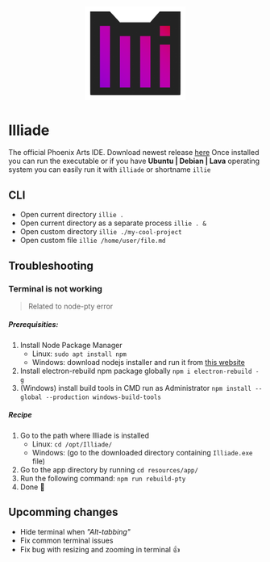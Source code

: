 <div align="center">
    <img src="https://raw.githubusercontent.com/Ph0enixKM/Illiade/master/logo/logo.png" width="200">
</div>

# Illiade
The official Phoenix Arts IDE.
Download newest release [here](https://github.com/Ph0enixKM/Illiade/releases/latest)
Once installed you can run the executable
or if you have **Ubuntu | Debian | Lava** operating system
you can easily run it with `illiade` or shortname `illie`

## CLI
- Open current directory `illie .`
- Open current directory as a separate process `illie . &`
- Open custom directory `illie ./my-cool-project`
- Open custom file `illie /home/user/file.md`

## Troubleshooting
### Terminal is not working
> Related to node-pty error

##### Prerequisities:
1. Install Node Package Manager
    - Linux: `sudo apt install npm`
    - Windows: download nodejs installer and run it from [this website](https://nodejs.org/)
2. Install electron-rebuild npm package globally `npm i electron-rebuild -g`
3. (Windows) install build tools in CMD run as Administrator `npm install --global --production windows-build-tools`

##### Recipe
1. Go to the path where Illiade is installed
    - Linux: `cd /opt/Illiade/`
    - Windows: (go to the downloaded directory containing `Illiade.exe` file)
2. Go to the app directory by running `cd resources/app/`
3. Run the following command: `npm run rebuild-pty`
4. Done 🎉

## Upcomming changes
- Hide terminal when *"Alt-tabbing"*
- Fix common terminal issues
- Fix bug with resizing and zooming in terminal 👍
